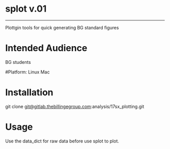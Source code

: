 # splot v.01
-------------
Plottgin tools for quick generating BG standard figures

# Intended Audience
BG students

#Platform:
Linux
Mac

# Installation
git clone git@gitlab.thebillingegroup.com:analysis/17sx_plotting.git

# Usage
Use the data_dict for raw data before use splot to plot.